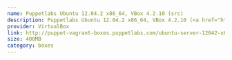 ```yaml
---
name: Puppetlabs Ubuntu 12.04.2 x86_64, VBox 4.2.10 (src)
description: Puppetlabs Ubuntu 12.04.2 x86_64, VBox 4.2.10 (<a href="http://github.com/puppetlabs/puppet-vagrant-boxes">src</a>)
provider: VirtualBox
link: http://puppet-vagrant-boxes.puppetlabs.com/ubuntu-server-12042-x64-vbox4210.box
size: 400MB
category: boxes
---
```

